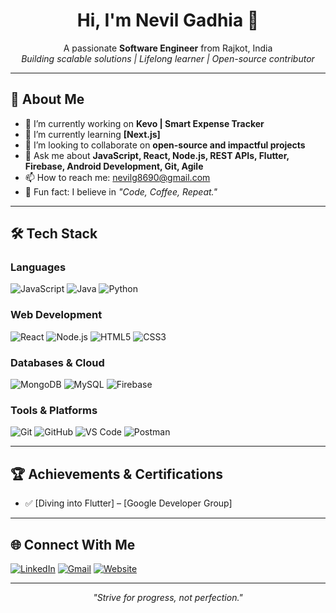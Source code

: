 <h1 align="center">Hi, I'm Nevil Gadhia 👋</h1>

<p align="center">
  A passionate <strong>Software Engineer</strong> from Rajkot, India <br/>
  <em>Building scalable solutions | Lifelong learner | Open-source contributor</em>
</p>

---

## 🚀 About Me

- 🔭 I’m currently working on **Kevo | Smart Expense Tracker**
- 🌱 I’m currently learning **[Next.js]**
- 👯 I’m looking to collaborate on **open-source and impactful projects**
- 💬 Ask me about **JavaScript, React, Node.js, REST APIs, Flutter, Firebase, Android Development, Git, Agile**
- 📫 How to reach me: [nevilg8690@gmail.com](mailto:your.email@example.com)
- 🧠 Fun fact: I believe in *"Code, Coffee, Repeat."*

---

## 🛠️ Tech Stack

### Languages
![JavaScript](https://img.shields.io/badge/-JavaScript-black?style=flat-square&logo=javascript)
![Java](https://img.shields.io/badge/-Java-black?style=flat-square&logo=java)
![Python](https://img.shields.io/badge/-Python-black?style=flat-square&logo=python)

### Web Development
![React](https://img.shields.io/badge/-React-black?style=flat-square&logo=react)
![Node.js](https://img.shields.io/badge/-Node.js-black?style=flat-square&logo=node.js)
![HTML5](https://img.shields.io/badge/-HTML5-black?style=flat-square&logo=html5)
![CSS3](https://img.shields.io/badge/-CSS3-black?style=flat-square&logo=css3)

### Databases & Cloud
![MongoDB](https://img.shields.io/badge/-MongoDB-black?style=flat-square&logo=mongodb)
![MySQL](https://img.shields.io/badge/-MySQL-black?style=flat-square&logo=mysql)
![Firebase](https://img.shields.io/badge/-Firebase-black?style=flat-square&logo=firebase)

### Tools & Platforms
![Git](https://img.shields.io/badge/-Git-black?style=flat-square&logo=git)
![GitHub](https://img.shields.io/badge/-GitHub-black?style=flat-square&logo=github)
![VS Code](https://img.shields.io/badge/-VSCode-black?style=flat-square&logo=visual-studio-code)
![Postman](https://img.shields.io/badge/-Postman-black?style=flat-square&logo=postman)

---

## 🏆 Achievements & Certifications
- ✅ [Diving into Flutter] – [Google Developer Group]

---

## 🌐 Connect With Me

<p align="left">
  <a href="https://linkedin.com/in/yourlinkedin" target="_blank"><img alt="LinkedIn" src="https://img.shields.io/badge/LinkedIn-%230077B5.svg?&style=flat-square&logo=linkedin&logoColor=white" /></a>
  <a href="mailto:nevilg8690@gmail.com"><img alt="Gmail" src="https://img.shields.io/badge/Gmail-D14836?style=flat-square&logo=gmail&logoColor=white" /></a>
  <a href="https://yourportfolio.com"><img alt="Website" src="https://img.shields.io/badge/Portfolio-000000?style=flat-square&logo=firefox&logoColor=white" /></a>
</p>

---

<p align="center">
  <em>"Strive for progress, not perfection."</em>
</p>
